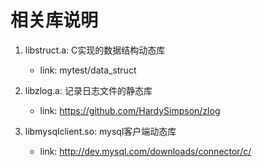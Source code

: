 相关库说明
==========

1. libstruct.a: C实现的数据结构动态库
    - link: mytest/data_struct

2. libzlog.a: 记录日志文件的静态库
    - link: https://github.com/HardySimpson/zlog

3. libmysqlclient.so: mysql客户端动态库
    - link: http://dev.mysql.com/downloads/connector/c/
